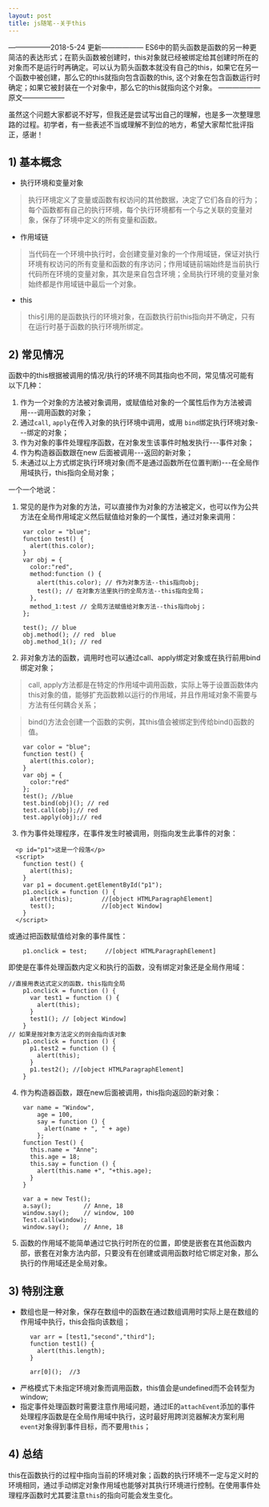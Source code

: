 ```yaml
---
layout: post
title: js随笔--关于this
---
```

——————2018-5-24 更新——————
ES6中的箭头函数是函数的另一种更简洁的表达形式；在箭头函数被创建时，this对象就已经被绑定给其创建时所在的对象而不是运行时再确定。可以认为箭头函数本就没有自己的this，如果它在另一个函数中被创建，那么它的this就指向包含函数的this, 这个对象在包含函数运行时确定；如果它被封装在一个对象中，那么它的this就指向这个对象。
——————原文——————

虽然这个问题大家都说不好写，但我还是尝试写出自己的理解，也是多一次整理思路的过程。初学者，有一些表述不当或理解不到位的地方，希望大家帮忙批评指正，感谢！

## 1) 基本概念
+ 执行环境和变量对象
> 执行环境定义了变量或函数有权访问的其他数据，决定了它们各自的行为；每个函数都有自己的执行环境，每个执行环境都有一个与之关联的变量对象，保存了环境中定义的所有变量和函数。
+ 作用域链
>当代码在一个环境中执行时，会创建变量对象的一个作用域链，保证对执行环境有权访问的所有变量和函数的有序访问；作用域链前端始终是当前执行代码所在环境的变量对象，其次是来自包含环境；全局执行环境的变量对象始终都是作用域链中最后一个对象。
+ this
>this引用的是函数执行的环境对象，在函数执行前this指向并不确定，只有在运行时基于函数的执行环境所绑定。

## 2) 常见情况
函数中的this根据被调用的情况/执行的环境不同其指向也不同，常见情况可能有以下几种：

1. 作为一个对象的方法被对象调用，或赋值给对象的一个属性后作为方法被调用---调用函数的对象；
2. 通过`call`, `apply`在传入对象的执行环境中调用，或用 `bind`绑定执行环境对象---绑定的对象；
3. 作为对象的事件处理程序函数，在对象发生该事件时触发执行---事件对象；
4. 作为构造器函数跟在new 后面被调用---返回的新对象；
5. 未通过以上方式绑定执行环境对象(而不是通过函数所在位置判断)---在全局作用域执行，this指向全局对象；

一个一个地说：

1. 常见的是作为对象的方法，可以直接作为对象的方法被定义，也可以作为公共方法在全局作用域定义然后赋值给对象的一个属性，通过对象来调用：
```
    var color = "blue";
    function test() {
      alert(this.color);
    }
    var obj = {
      color:"red",
      method:function () {
        alert(this.color); // 作为对象方法--this指向obj;
        test(); // 在对象方法里执行的全局方法--this指向全局；
      },
      method_1:test // 全局方法赋值给对象方法--this指向obj；
    };
    
    test(); // blue 
    obj.method(); // red  blue 
    obj.method_1(); // red 

```
2. 非对象方法的函数，调用时也可以通过call、apply绑定对象或在执行前用bind绑定对象；
>call, apply方法都是在特定的作用域中调用函数，实际上等于设置函数体内this对象的值，能够扩充函数赖以运行的作用域，并且作用域对象不需要与方法有任何耦合关系；

>bind()方法会创建一个函数的实例，其this值会被绑定到传给bind()函数的值。
```
    var color = "blue";
    function test() {
      alert(this.color);
    }
    var obj = {
      color:"red"
    };
    test(); //blue
    test.bind(obj)(); // red
    test.call(obj);// red
    test.apply(obj);// red
```
3. 作为事件处理程序，在事件发生时被调用，则指向发生此事件的对象：
```
  <p id="p1">这是一个段落</p>
  <script>
    function test() {
      alert(this);
    }
    var p1 = document.getElementById("p1");
    p1.onclick = function () {
      alert(this);        //[object HTMLParagraphElement]
      test();             //[object Window]
    }
  </script>

```
或通过把函数赋值给对象的事件属性：
```
    p1.onclick = test;     //[object HTMLParagraphElement]
```
即使是在事件处理函数内定义和执行的函数，没有绑定对象还是全局作用域：
```
//直接用表达式定义的函数，this指向全局
    p1.onclick = function () {
      var test1 = function () {
        alert(this);
      }
      test1(); // [object Window]
    }
// 如果是按对象方法定义的则会指向该对象
    p1.onclick = function () {
      p1.test2 = function () {
        alert(this);
      }
      p1.test2(); //[object HTMLParagraphElement]
    }
```

4. 作为构造器函数，跟在new后面被调用，this指向返回的新对象：
```
    var name = "Window",
        age = 100,
        say = function () {
          alert(name + ", " + age)
        };
    function Test() {
      this.name = "Anne";
      this.age = 18;
      this.say = function () {
        alert(this.name +", "+this.age);
      }
    }

    var a = new Test(); 
    a.say();         // Anne, 18
    window.say();    // window, 100
    Test.call(window);
    window.say();    // Anne, 18
```
5. 函数的作用域不能简单通过它执行时所在的位置，即使是嵌套在其他函数内部，嵌套在对象方法内部，只要没有在创建或调用函数时给它绑定对象，那么执行的作用域还是全局对象。

## 3) 特别注意
+ 数组也是一种对象，保存在数组中的函数在通过数组调用时实际上是在数组的作用域中执行，this会指向该数组；
```
      var arr = [test1,"second","third"];
      function test1() {
        alert(this.length);
      }
      
      arr[0]();  //3
```
+ 严格模式下未指定环境对象而调用函数，this值会是undefined而不会转型为window;
+ 指定事件处理函数时需要注意作用域问题，通过IE的`attachEvent`添加的事件处理程序函数是在全局作用域中执行，这时最好用跨浏览器解决方案利用`event`对象得到事件目标，而不要用`this`；

## 4) 总结
this在函数执行的过程中指向当前的环境对象；函数的执行环境不一定与定义时的环境相同，通过手动绑定对象作用域也能够对其执行环境进行控制。在使用事件处理程序函数时尤其要注意`this`的指向可能会发生变化。

